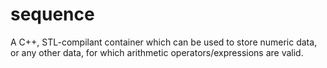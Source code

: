 sequence
========

A C++, STL-compilant container which can be used to store numeric data, or any other data, for which arithmetic operators/expressions are valid.
